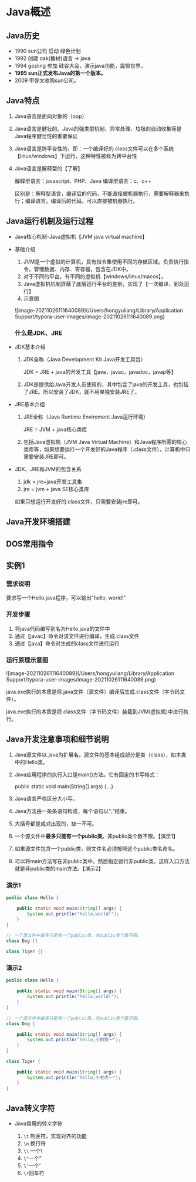 # Java概述

## Java历史

- 1990 sun公司 启动 绿色计划
- 1992 创建 oak(橡树)语言 -> java
- 1994 gosling 参加 硅谷大会，演示java功能，震惊世界。
- **1995 sun正式发布Java的第一个版本。**
- 2009 甲骨文收购sun公司。

## Java特点

1. Java语言是面向对象的（oop）

2. Java语言是健壮的。Java的强类型机制、异常处理、垃圾的自动收集等是Java程序健壮性的重要保证

3. Java语言是跨平台性的，即：一个编译好的.class文件可以在多个系统【linux/windows】下运行，这种特性被称为跨平台性

4. Java语言是解释型的【了解】

   解释型语言：javascript、PHP、Java 编译型语言：c、c++

   区别是：解释型语言，编译后的代码，不能直接被机器执行，需要解释器来执行；编译语言，编译后的代码，可以直接被机器执行。

## Java运行机制及运行过程

- Java核心机制-Java虚拟机【JVM java virtual machine】

- 基础介绍

  1. JVM是一个虚拟的计算机，具有指令集使用不同的存储区域。负责执行指令，管理数据、内存、寄存器，包含在JDK中。
  2. 对于不同的平台，有不同的虚拟机【windows/linux/macos】。
  3. Java虚拟机机制屏蔽了底层运行平台的差别，实现了【一次编译，到处运行】
  4. 示意图

  ![image-20211026111640089](/Users/hongyuliang/Library/Application Support/typora-user-images/image-20211026111640089.png)

	### 什么是JDK、JRE

- JDK基本介绍

  1. JDK全称（Java Development Kit	Java开发工具包）

     JDK = JRE + java的开发工具【java，javac，javadoc，javap等】

  2. JDK是提供给Java开发人员使用的，其中包含了java的开发工具，也包括了JRE。所以安装了JDK，就不用单独安装JRE了。

- JRE基本介绍

  1. JRE全称（Java Runtime Enviroment	Java运行环境）

     JRE = JVM + java核心类库

  2. 包括Java虚拟机（JVM    Java Virtual Machine）和Java程序所需的核心类库等，如果想要运行一个开发好的Java程序（.class文件），计算机中只需要安装JRE即可。

- JDK、JRE和JVM的包含关系

  1. jdk = jre+java开发工具集
  2. jre = jvm + java SE核心类库

  如果只想运行开发好的.class文件，只需要安装jre即可。

## Java开发环境搭建

## DOS常用指令

## 实例1

### 需求说明

要求写一个Hello.java程序，可以输出"hello, world!"

### 开发步骤

1. 将java代码编写到名为Hello.java的文件中
2. 通过【javac】命令对该文件进行编译，生成.class文件
3. 通过【java】命令对生成的class文件进行运行

### 运行原理示意图

![image-20211026111640089](/Users/hongyuliang/Library/Application Support/typora-user-images/image-20211026111640089.png)

java.exe执行的本质是将.java文件（源文件）编译后生成.class文件（字节码文件）。

java.exe执行的本质是将.class文件（字节码文件）装载到JVM(虚拟机)中进行执行。



## Java开发注意事项和细节说明

1. Java源文件以.java为扩展名。源文件的基本组成部分是类（class），如本类中的Hello类。

2. Java应用程序的执行入口是main()方法。它有固定的书写格式：

   public static void main(String[] args) {...}

3. Java语言严格区分大小写。
4. Java方法由一条条语句构成，每个语句以“;”结束。
5. 大括号都是成对出现的，缺一不可。
6. 一个源文件中**最多只能有一个public类**。非public类个数不限。【演示1】
7. 如果源文件包含一个public类，则文件名必须按照这个public类名命名。
8. 可以将main方法写在非public类中，然后指定运行非public类，这样入口方法就是非public类的main方法。【演示2】

### 演示1

```java
public class Hello {

	public static void main(String[] args) {
		System.out.println("hello,world!");
	}
}

// 一个源文件中最多只能有一个public类。非public类个数不限。
class Dog {}

class Tiger {}
```

### 演示2

```java
public class Hello {

	public static void main(String[] args) {
		System.out.println("hello,world!");
	}
}

// 一个源文件中最多只能有一个public类。非public类个数不限。
class Dog {

	public static void main(String[] args) {
		System.out.println("hello,小狗狗～");
	}
}

class Tiger {

	public static void main(String[] args) {
		System.out.println("hello,小老虎～");
	}
}
```

## Java转义字符

- Java常用的转义字符

  1. `\t` 制表符，实现对齐的功能
  2. `\n` 换行符
  3. `\\` 一个\
  4. `\"`一个"
  5. `\'`一个'
  6. `\r`回车符

  



